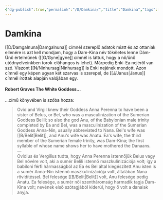 ```yaml
---
{"dg-publish":true,"permalink":"/D/Damkina/","title":"Damkina","tags":["Englishtexttranslated"],"created":"2023-11-05T01:00","updated":"2024-10-25T17:00"}
---
```



# Damkina

[[D/Damgalnuna\|Damgalnuna]] címnél szereplő adatok miatt és az ottaniak ellenére is azt kell mondjam, hogy a Dam-Kina név tökéletes lenne Dám-Ünő értelműnek ([[G/Gyne\|gyne]] címnél is láttuk, hogy a nő/ünő utódnyelveinkben torok-előhangos is lehet). Márpedig Enki-Ea nejéről van szó. Viszont [[N/Ninhursag\|Ninhursag]] is Enki nejének mondott. Azon címnél egy képen ugyan két szarvas is szerepel, de [[J/Janus\|Janus]] címnél írottak alapján valójában egy.  

#### Robert Graves The White Goddess...

...című könyvében is szóba hozza:  
> Ovid and Virgil knew their Goddess Anna Perenna to have been a sister of Belus, or Bel, who was a masculinization of the Sumerian Goddess Belili; so also the god Anu, of the Babylonian male trinity completed by Ea and Bel, was a masculinization of the Sumerian Goddess Anna-Nin, usually abbreviated to Nana. Bel's wife was [[B/Belit\|Belit]], and Anu's wife was Anatu. Ea's wife, the third member of the Sumerian female trinity, was Dam-Kina; the first syllable of whose name shows her to have mothered the Danaans.  
> —  
> Ovidius és Vergilius tudta, hogy Anna Perenna istennőjük Belus vagy Bel nővére volt, aki a sumér Belili istennő maszkulinizációja volt; így a babiloni férfi hármasságból az Ea és Bel által kiegészített Anu isten is a sumér Anna-Nin istennő maszkulinizációja volt, általában Nana rövidítéssel. Bel felesége [[B/Belit\|Belit]] volt, Anu felesége pedig Anatu. Ea felesége, a sumér női szentháromság harmadik tagja Dam-Kina volt; nevének első szótagjából kiderül, hogy ő volt a danaiak anyja.  